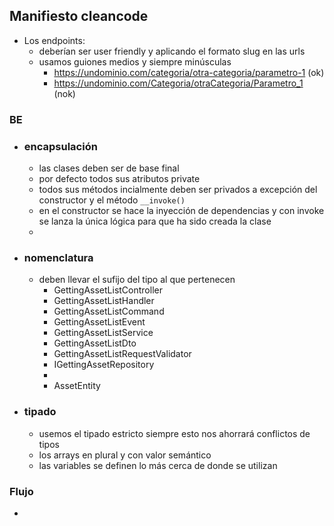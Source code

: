 ## Manifiesto cleancode

- Los endpoints:
  - deberían ser user friendly y aplicando el formato slug en las urls
  - usamos guiones medios y siempre minúsculas
    - https://undominio.com/categoria/otra-categoria/parametro-1 (ok)
    - https://undominio.com/Categoria/otraCategoria/Parametro_1 (nok)

### BE
- ### encapsulación
  - las clases deben ser de base final
  - por defecto todos sus atributos private
  - todos sus métodos incialmente deben ser privados a excepción del constructor y el método `__invoke()`
  - en el constructor se hace la inyección de dependencias y con invoke se lanza la única lógica para que ha sido creada la clase
  - 

- ### nomenclatura
  - deben llevar el sufijo del tipo al que pertenecen 
    - GettingAssetListController
    - GettingAssetListHandler
    - GettingAssetListCommand
    - GettingAssetListEvent
    - GettingAssetListService
    - GettingAssetListDto
    - GettingAssetListRequestValidator
    - IGettingAssetRepository
    - 
    - AssetEntity

- ### tipado
  - usemos el tipado estricto siempre esto nos ahorrará conflictos de tipos
  - los arrays en plural y con valor semántico
  - las variables se definen lo más cerca de donde se utilizan
    
### Flujo
- 